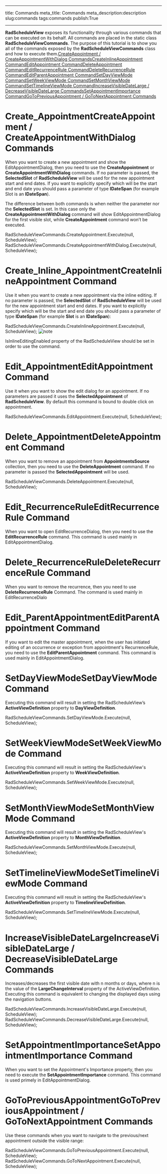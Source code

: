 ___
title: Commands
meta_title: Commands
meta_description:description
slug:commands
tags:commands
publish:True
___


__RadScheduleView__ exposes its functionality through various commands that can be executed on its behalf. All commands are placed in the static class __RadScheduleViewCommands__. 
      The purpose of this tutorial is to show you all of the commands exposed by the __RadScheduleViewCommands__ class and how to execute them.[CreateAppointment / CreateAppointmentWithDialog Commands](#Create_Appointment)[CreateInlineAppointment Command](#Create_Inline_Appointment)[EditAppointment Command](#Edit_Appointment)[DeleteAppointment Command](#Delete_Appointment)[EditRecurrenceRule Command](#Edit_RecurrenceRule)[DeleteRecurrenceRule Command](#Delete_RecurrenceRule)[EditParentAppointment Command](#Edit_ParentAppointment)[SetDayViewMode Command](#SetDayViewMode)[SetWeekViewMode Command](#SetWeekViewMode)[SetMonthViewMode Command](#SetMonthViewMode)[SetTimelineViewMode Command](#SetTimelineViewMode)[IncreaseVisibleDateLarge /  DecreaseVisibleDateLarge Commands](#IncreaseVisibleDateLarge)[SetAppointmentImportance Command](#SetAppointmentImportance)[GoToPreviousAppointment / GoToNextAppointment Commands](#GoToPreviousAppointment)

# Create_AppointmentCreateAppointment / CreateAppointmentWithDialog Commands

When you want to create a new appointment and show the EditAppointmentDialog, then you need to use the __CreateAppointment__ or __CreateAppointmentWithDialog__ commands. 
        If no parameter is passed, the __SelectedSlot__ of __RadScheduleView__ will be used for the new appointment start and end dates. 
        If you want to explicitly specify which will be the start and end date you should pass a parameter of type __IDateSpan__ (for example Slot is an __IDateSpan__).



The difference between both commands is when neither the parameter nor the __SelectedSlot__ is set. In this case only the __CreateAppointmentWithDialog__ command will show EditAppointmentDialog for the first visible slot, while __CreateAppointment__ command won’t be executed.


RadScheduleViewCommands.CreateAppointment.Execute(null, ScheduleView);
RadScheduleViewCommands.CreateAppointmentWithDialog.Execute(null, ScheduleView);

# Create_Inline_AppointmentCreateInlineAppointment Command

Use it when you want to create a new appointment via the inline editing. If no parameter is passed, the __SelectedSlot__ of __RadScheduleView__ will be used for the new appointment start and end dates. If you want to explicitly specify which will be the start and end date you should pass a parameter of type __IDateSpan__ (for example __Slot__ is an __IDateSpan__):


RadScheduleViewCommands.CreateInlineAppointment.Execute(null, ScheduleView);
    ![note](note.jpg)
    	

IsInlineEditingEnabled property of the RadScheduleView should be set in order to use the command.
      		

# Edit_AppointmentEditAppointment Command

Use it when you want to show the edit dialog for an appointment. If no parameters are passed it uses the __SelectedAppointment__ of __RadScheduleView__. By default this command is bound to double click on appointment.


RadScheduleViewCommands.EditAppointment.Execute(null, ScheduleView);

# Delete_AppointmentDeleteAppointment Command

When you want to remove an appointment from __AppointmentsSource__ collection, then you need to use the __DeleteAppointment__ command. If no parameter is passed the __SelectedAppointment__ will be used.


RadScheduleViewCommands.DeleteAppointment.Execute(null, ScheduleView);

# Edit_RecurrenceRuleEditRecurrenceRule Command

When you want to open EditRecurrenceDialog, then you need to use the __EditRecurrenceRule__ command. 
        This command is used mainly in EditAppointmentDialog. 

# Delete_RecurrenceRuleDeleteRecurrenceRule Command

When you want to remove the recurrence, then you need to use __DeleteRecurrenceRule__ Command. 
        The command is used mainly in EditRecurrenceDialo

# Edit_ParentAppointmentEditParentAppointment Command

If you want to edit the master appointment, when the user has initiated editing of an occurrence or exception from appointment's RecurrenceRule, you need to use the __EditParentAppointment__ command. 
        This command is used mainly in EditAppointmentDialog.

# SetDayViewModeSetDayViewMode Command

Executing this command will result in setting the RadScheduleView’s __ActiveViewDefinition__ property to __DayViewDefinition__.


RadScheduleViewCommands.SetDayViewMode.Execute(null, ScheduleView);

# SetWeekViewModeSetWeekViewMode Command

Executing this command will result in setting the RadScheduleView's __ActiveViewDefinition__ property to __WeekViewDefinition__.


RadScheduleViewCommands.SetWeekViewMode.Execute(null, ScheduleView);

# SetMonthViewModeSetMonthViewMode Command

Executing this command will result in setting the RadScheduleView's __ActiveViewDefinition__ property to __MonthViewDefinition__.


RadScheduleViewCommands.SetMonthViewMode.Execute(null, ScheduleView);

# SetTimelineViewModeSetTimelineViewMode Command

Executing this command will result in setting the RadScheduleView's __ActiveViewDefinition__ property to __TimelineViewDefinition__.


RadScheduleViewCommands.SetTimelineViewMode.Execute(null, ScheduleView);

# IncreaseVisibleDateLargeIncreaseVisibleDateLarge /  DecreaseVisibleDateLarge Commands

Increases/decreases the first visible date with n months or days, where n is the value of the __LargeChangeInterval__ property of the ActiveViewDefinition. Executing this command is equivalent to changing the displayed days using the navigation buttons.


RadScheduleViewCommands.IncreaseVisibleDateLarge.Execute(null, ScheduleView);
RadScheduleViewCommands.DecreaseVisibleDateLarge.Execute(null, ScheduleView);

# SetAppointmentImportanceSetAppointmentImportance Command

When you want to set the Appointment's Importance property, then you need to execute the __SetAppointmentImportance__ command. 
        This command is used primely in EditAppointmentDialog.

# GoToPreviousAppointmentGoToPreviousAppointment / GoToNextAppointment Commands

Use these commands when you want to navigate to the previous/next appointment outside the visible range:


RadScheduleViewCommands.GoToPreviousAppointment.Execute(null, ScheduleView);
RadScheduleViewCommands.GoToNextAppointment.Execute(null, ScheduleView);
